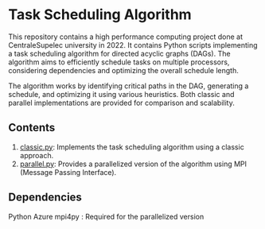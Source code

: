 # Task Scheduling Algorithm

This repository contains a high performance computing project done at CentraleSupelec university in 2022. It contains Python scripts implementing a task scheduling algorithm for directed acyclic graphs (DAGs). The algorithm aims to efficiently schedule tasks on multiple processors, considering dependencies and optimizing the overall schedule length.

The algorithm works by identifying critical paths in the DAG, generating a schedule, and optimizing it using various heuristics. Both classic and parallel implementations are provided for comparison and scalability.

## Contents

1. [classic.py](classic.py): Implements the task scheduling algorithm using a classic approach.
2. [parallel.py](parallel.py): Provides a parallelized version of the algorithm using MPI (Message Passing Interface).

## Dependencies
Python
Azure
mpi4py : Required for the parallelized version



